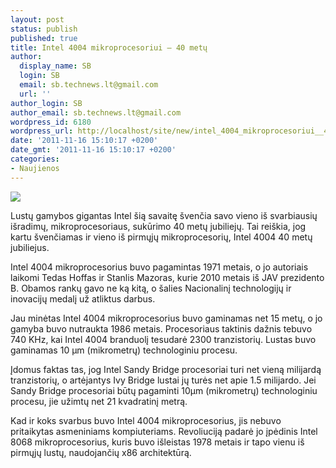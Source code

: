 ```yaml
---
layout: post
status: publish
published: true
title: Intel 4004 mikroprocesoriui – 40 metų
author:
  display_name: SB
  login: SB
  email: sb.technews.lt@gmail.com
  url: ''
author_login: SB
author_email: sb.technews.lt@gmail.com
wordpress_id: 6180
wordpress_url: http://localhost/site/new/intel_4004_mikroprocesoriui__40_metu/
date: '2011-11-16 15:10:17 +0200'
date_gmt: '2011-11-16 15:10:17 +0200'
categories:
- Naujienos
---
```

<div class="imgright"><img src="http://technews.lt/upload/2-1-800px-C4004board.jpg"  /></div>
<p>Lustų gamybos gigantas Intel šią savaitę švenčia savo vieno iš svarbiausių išradimų, mikroprocesoriaus, sukūrimo 40 metų jubiliejų. Tai reiškia, jog kartu švenčiamas ir vieno iš pirmųjų mikroprocesorių, Intel 4004 40 metų jubiliejus.</p>
<p>Intel 4004 mikroprocesorius buvo pagamintas 1971 metais, o jo autoriais laikomi Tedas Hoffas ir Stanlis Mazoras, kurie 2010 metais iš JAV prezidento B. Obamos rankų gavo ne ką kitą, o šalies Nacionalinį technologijų ir inovacijų medalį už atliktus darbus.</p>
<p>Jau minėtas Intel 4004 mikroprocesorius buvo gaminamas net 15 metų, o jo gamyba buvo nutraukta 1986 metais. Procesoriaus taktinis dažnis tebuvo 740 KHz, kai Intel 4004 branduolį tesudarė 2300 tranzistorių. Lustas buvo gaminamas 10 µm (mikrometrų) technologiniu procesu.</p>
<p>Įdomus faktas tas, jog Intel Sandy Bridge procesoriai turi net vieną milijardą tranzistorių, o artėjantys Ivy Bridge lustai jų turės net apie 1.5 milijardo. Jei Sandy Bridge procesoriai būtų pagaminti 10µm (mikrometrų) technologiniu procesu, jie užimtų net 21 kvadratinį metrą.</p>
<p>Kad ir koks svarbus buvo Intel 4004 mikroprocesorius, jis nebuvo pritaikytas asmeniniams kompiuteriams. Revoliuciją padarė jo įpėdinis Intel 8068 mikroprocesorius, kuris buvo išleistas 1978 metais ir tapo vienu iš pirmųjų lustų, naudojančių x86 architektūrą.</p>
